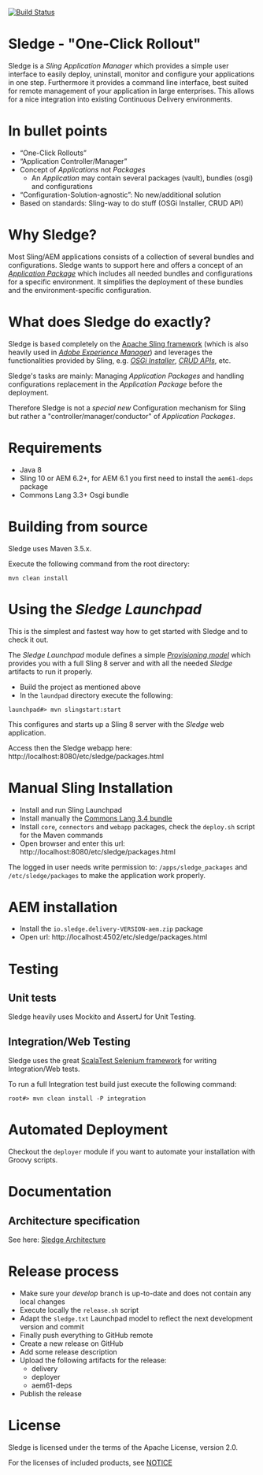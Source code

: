 [![Build Status](https://travis-ci.org/unic/sledge.svg?branch=develop)](https://travis-ci.org/unic/sledge)

Sledge - "One-Click Rollout"
============================

Sledge is a _Sling Application Manager_ which provides a simple user interface to easily deploy, uninstall, monitor and configure your applications in one step. 
Furthermore it provides a command line interface, best suited for remote management of your application in large enterprises. This allows for a nice integration into existing Continuous Delivery environments.

# In bullet points

* “One-Click Rollouts”
* “Application Controller/Manager”
* Concept of _Applications_ not _Packages_
  * An _Application_ may contain several packages (vault), bundles (osgi) and configurations
* “Configuration-Solution-agnostic”: No new/additional solution
* Based on standards: Sling-way to do stuff (OSGi Installer, CRUD API)

# Why Sledge?

Most Sling/AEM applications consists of a collection of several bundles and configurations. Sledge wants to support here and offers a concept of an [_Application Package_](https://github.com/unic/sledge/blob/develop/docs/src/main/markdown/sledge-architecture.md#applicationpackage) which includes all needed bundles and configurations for a specific environment. It simplifies the deployment of these bundles and the environment-specific configuration.

# What does Sledge do exactly?

Sledge is based completely on the [Apache Sling framework](https://sling.apache.org) (which is also heavily used in [_Adobe Experience Manager_](docs.adobe.com/docs/en/aem.html)) and leverages the functionalities provided by Sling, e.g. [_OSGi Installer_](https://sling.apache.org/documentation/bundles/osgi-installer.html), [_CRUD APIs_](https://sling.apache.org/documentation/the-sling-engine/sling-api-crud-support.html), etc.

Sledge's tasks are mainly: Managing _Application Packages_ and handling configurations replacement in the _Application Package_ before the deployment. 

Therefore Sledge is not a _special new_ Configuration mechanism for Sling but rather a "controller/manager/conductor" of _Application Packages_.

# Requirements

* Java 8
* Sling 10 or AEM 6.2+, for AEM 6.1 you first need to install the `aem61-deps` package
* Commons Lang 3.3+ Osgi bundle


# Building from source

Sledge uses Maven 3.5.x.

Execute the following command from the root directory:

```
mvn clean install
```

# Using the _Sledge Launchpad_

This is the simplest and fastest way how to get started with Sledge and to check it out.

The _Sledge Launchpad_ module defines a simple [_Provisioning model_](https://sling.apache.org/documentation/development/slingstart.html) which
provides you with a full Sling 8 server and with all the needed _Sledge_ artifacts to run it properly.

* Build the project as mentioned above
* In the `laundpad` directory execute the following:
```
launchpad#> mvn slingstart:start
```

This configures and starts up a Sling 8 server with the _Sledge_ web application.

Access then the Sledge webapp here: http://localhost:8080/etc/sledge/packages.html

# Manual Sling Installation

* Install and run Sling Launchpad
* Install manually the [Commons Lang 3.4 bundle](https://commons.apache.org/proper/commons-lang/download_lang.cgi)
* Install `core`, `connectors` and `webapp` packages, check the `deploy.sh` script for the Maven commands
* Open browser and enter this url: http://localhost:8080/etc/sledge/packages.html

The logged in user needs write permission to: `/apps/sledge_packages` and `/etc/sledge/packages` to make the application work properly.

# AEM installation

* Install the `io.sledge.delivery-VERSION-aem.zip` package
* Open url: http://localhost:4502/etc/sledge/packages.html

# Testing

## Unit tests

Sledge heavily uses Mockito and AssertJ for Unit Testing.

## Integration/Web Testing

Sledge uses the great [ScalaTest Selenium framework](http://www.scalatest.org/user_guide/using_selenium) for writing Integration/Web tests.

To run a full Integration test build just execute the following command:
```
root#> mvn clean install -P integration
```

# Automated Deployment

Checkout the `deployer` module if you want to automate your installation with Groovy scripts.

# Documentation

## Architecture specification

See here: [Sledge Architecture](docs/src/main/markdown/sledge-architecture.md)


# Release process

* Make sure your _develop_ branch is up-to-date and does not contain any local changes
* Execute locally the ```release.sh``` script
* Adapt the `sledge.txt` Launchpad model to reflect the next development version and commit
* Finally push everything to GitHub remote
* Create a new release on GitHub
* Add some release description
* Upload the following artifacts for the release:
  * delivery
  * deployer
  * aem61-deps
* Publish the release


# License

Sledge is licensed under the terms of the Apache License, version 2.0.

For the licenses of included products, see [NOTICE](NOTICE.txt)
